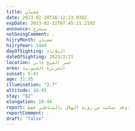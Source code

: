 ```yaml
---
title: شعبان
date: 2023-02-20T16:12:23.938Z
expDate: 2023-02-22T07:45:11.210Z
announce: ستخرج
notGoingComment: .
hijryMonth: شعبان
hijryYear: 1444
dayOfSighting: الثلاثاء
dateOfSighting: 2023/2/21
location: جسر الشيخ جابر
area: الجزيرة الجنوبية
sunset: 5:41
age: 31:35
illumination: "2.7"
altitude: 16:45
stay: "82"
elongation: 18:44
report: وقد تمكنت من رؤية الهلال بالمناظير فقط.
reportComment: .
draft: "false"
---
```

